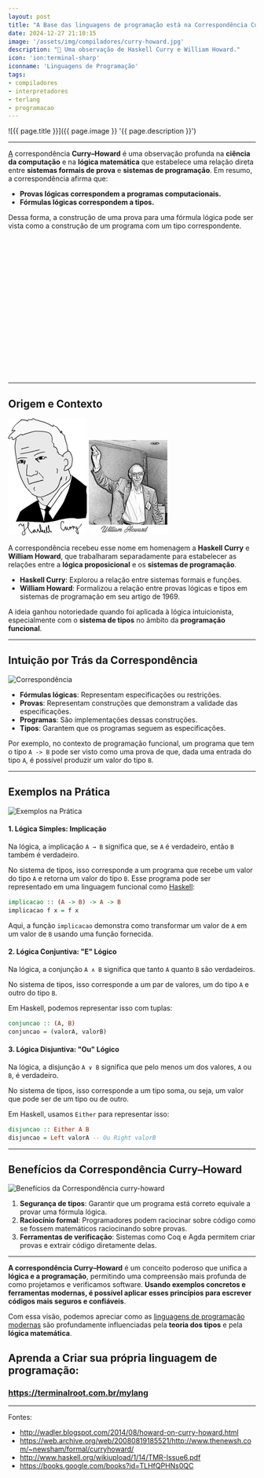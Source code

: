 ```yaml
---
layout: post
title: "A Base das linguagens de programação está na Correspondência Curry–Howard"
date: 2024-12-27 21:10:15
image: '/assets/img/compiladores/curry-howard.jpg'
description: "💭 Uma observação de Haskell Curry e William Howard."
icon: 'ion:terminal-sharp'
iconname: 'Linguagens de Programação'
tags:
- compiladores
- interpretadores
- terlang
- programacao
---
```


![{{ page.title }}]({{ page.image }} '{{ page.description }}')

---

[A](https://en.wikipedia.org/wiki/Curry%E2%80%93Howard_correspondence) correspondência **Curry–Howard** é uma observação profunda na **ciência da computação** e na **lógica matemática** que estabelece uma relação direta entre **sistemas formais de prova** e **sistemas de programação**. Em resumo, a correspondência afirma que:

- **Provas lógicas correspondem a programas computacionais.**
- **Fórmulas lógicas correspondem a tipos.**

Dessa forma, a construção de uma prova para uma fórmula lógica pode ser vista como a construção de um programa com um tipo correspondente. 


<!-- SQUARE - GAMES ROOT -->
<script async src="//pagead2.googlesyndication.com/pagead/js/adsbygoogle.js"></script>
<ins class="adsbygoogle"
style="display:inline-block;width:336px;height:280px"
data-ad-client="ca-pub-2838251107855362"
data-ad-slot="5351066970"></ins>
<script>
(adsbygoogle = window.adsbygoogle || []).push({});
</script>

---

## Origem e Contexto

![Haskell Curry](/assets/img/compiladores/curry.png) 
![William Howard](/assets/img/compiladores/howard.jpg) 

A correspondência recebeu esse nome em homenagem a **Haskell Curry** e **William Howard**, que trabalharam separadamente para estabelecer as relações entre a **lógica proposicional** e os **sistemas de programação**.

- **Haskell Curry**: Explorou a relação entre sistemas formais e funções.
- **William Howard**: Formalizou a relação entre provas lógicas e tipos em sistemas de programação em seu artigo de 1969.

A ideia ganhou notoriedade quando foi aplicada à lógica intuicionista, especialmente com o **sistema de tipos** no âmbito da **programação funcional**.

---

## Intuição por Trás da Correspondência

![Correspondência](https://i.gifer.com/origin/b1/b106c2c02471a031d2e9c5fc3c739ca1_w200.gif) 

- **Fórmulas lógicas**: Representam especificações ou restrições.
- **Provas**: Representam construções que demonstram a validade das especificações.
- **Programas**: São implementações dessas construções.
- **Tipos**: Garantem que os programas seguem as especificações.

Por exemplo, no contexto de programação funcional, um programa que tem o tipo `A -> B` pode ser visto como uma prova de que, dada uma entrada do tipo `A`, é possível produzir um valor do tipo `B`.


<!-- RECTANGLE LARGE -->
<script async src="https://pagead2.googlesyndication.com/pagead/js/adsbygoogle.js"></script>
<!-- Informat -->
<ins class="adsbygoogle"
style="display:block"
data-ad-client="ca-pub-2838251107855362"
data-ad-slot="2327980059"
data-ad-format="auto"
data-full-width-responsive="true"></ins>
<script>
(adsbygoogle = window.adsbygoogle || []).push({});
</script>

---

## Exemplos na Prática

![Exemplos na Prática](https://media.tenor.com/trIRGeV6UUcAAAAM/allen-iverson-meme-iverson-meme.gif) 

#### 1. Lógica Simples: Implicação
Na lógica, a implicação `A → B` significa que, se `A` é verdadeiro, então `B` também é verdadeiro.

No sistema de tipos, isso corresponde a um programa que recebe um valor do tipo `A` e retorna um valor do tipo `B`. Esse programa pode ser representado em uma linguagem funcional como [Haskell](https://terminalroot.com.br/tags#haskell):

```haskell
implicacao :: (A -> B) -> A -> B
implicacao f x = f x
```

Aqui, a função `implicacao` demonstra como transformar um valor de `A` em um valor de `B` usando uma função fornecida.

#### 2. Lógica Conjuntiva: "E" Lógico
Na lógica, a conjunção `A ∧ B` significa que tanto `A` quanto `B` são verdadeiros.

No sistema de tipos, isso corresponde a um par de valores, um do tipo `A` e outro do tipo `B`.

Em Haskell, podemos representar isso com tuplas:

```haskell
conjuncao :: (A, B)
conjuncao = (valorA, valorB)
```

#### 3. Lógica Disjuntiva: "Ou" Lógico
Na lógica, a disjunção `A ∨ B` significa que pelo menos um dos valores, `A` ou `B`, é verdadeiro.

No sistema de tipos, isso corresponde a um tipo soma, ou seja, um valor que pode ser de um tipo ou de outro.

Em Haskell, usamos `Either` para representar isso:

```haskell
disjuncao :: Either A B
disjuncao = Left valorA -- Ou Right valorB
```

---

## Benefícios da Correspondência Curry–Howard
![Benefícios da Correspondência curry-howard](https://upload.wikimedia.org/wikipedia/commons/thumb/8/8b/Coq_plus_comm_screenshot.jpg/300px-Coq_plus_comm_screenshot.jpg) 

1. **Segurança de tipos**: Garantir que um programa está correto equivale a provar uma fórmula lógica.
2. **Raciocínio formal**: Programadores podem raciocinar sobre código como se fossem matemáticos raciocinando sobre provas.
3. **Ferramentas de verificação**: Sistemas como Coq e Agda permitem criar provas e extrair código diretamente delas.

---

**A correspondência Curry–Howard** é um conceito poderoso que unifica a **lógica e a programação**, permitindo uma compreensão mais profunda de como projetamos e verificamos software. **Usando exemplos concretos e ferramentas modernas, é possível aplicar esses princípios para escrever códigos mais seguros e confiáveis**.

Com essa visão, podemos apreciar como as [linguagens de programação modernas](https://terminalroot.com.br/mylang) são profundamente influenciadas pela **teoria dos tipos** e pela **lógica matemática**.

## Aprenda a Criar sua própria linguagem de programação:
### <https://terminalroot.com.br/mylang>

---

<!-- RECTANGLE 2 - OnParagragraph -->
<script async src="//pagead2.googlesyndication.com/pagead/js/adsbygoogle.js"></script>
<ins class="adsbygoogle"
style="display:block; text-align:center;"
data-ad-layout="in-article"
data-ad-format="fluid"
data-ad-client="ca-pub-2838251107855362"
data-ad-slot="8549252987"></ins>
<script>
(adsbygoogle = window.adsbygoogle || []).push({});
</script>

<!--
Via: <https://en.wikipedia.org/wiki/Curry%E2%80%93Howard_correspondence>
-->
Fontes:
+ <http://wadler.blogspot.com/2014/08/howard-on-curry-howard.html>
+ <https://web.archive.org/web/20080819185521/http://www.thenewsh.com/~newsham/formal/curryhoward/>
+ <http://www.haskell.org/wikiupload/1/14/TMR-Issue6.pdf>
+ <https://books.google.com/books?id=TLHfQPHNs0QC>



